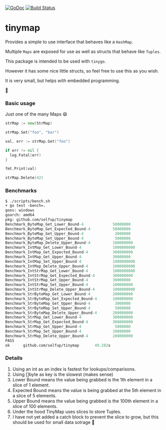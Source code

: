 [![GoDoc](https://godoc.org/github.com/selfup/tinymap?status.svg)](https://godoc.org/github.com/selfup/tinymap)
[![Build Status](https://travis-ci.org/selfup/tinymap.svg?branch=master)](https://travis-ci.org/selfup/tinymap)

# tinymap

Provides a simple to use interface that behaves like a `HashMap`.

Multiple `Maps` are exposed for use as well as structs that behave like `Tuples`.

This package is intended to be used with `tinygo`.

However it has some nice little structs, so feel free to use this as you wish.

It is very small, but helps with embedded programming.

:tada:

### Basic usage

Just one of the many Maps :smile:

```go
strMap := new(StrMap)

strMap.Set("foo", "bar")

val, err := strMap.Get("foo")

if err != nil {
  log.Fatal(err)
}

fmt.Print(val)

strMap.Delete(42)
```

### Benchmarks

```ocaml
$ ./scripts/bench.sh
+ go test -bench=.
goos: windows
goarch: amd64
pkg: github.com/selfup/tinymap
Benchmark_ByteMap_Get_Lower_Bound-4             50000000                25.7 ns/op
Benchmark_ByteMap_Get_Expected_Bound-4          50000000                29.3 ns/op
Benchmark_ByteMap_Get_Upper_Bound-4              3000000               530 ns/op
Benchmark_ByteMap_Set_Upper_Bound-4              5000000               302 ns/op
Benchmark_ByteMap_Delete_Upper_Bound-4          100000000               11.7 ns/op
Benchmark_IntMap_Get_Lower_Bound-4              1000000000               2.51 ns/op
Benchmark_IntMap_Get_Expected_Bound-4           300000000                4.19 ns/op
Benchmark_IntMap_Get_Upper_Bound-4              30000000                45.3 ns/op
Benchmark_IntMap_Set_Upper_Bound-4              1000000000               2.84 ns/op
Benchmark_IntMap_Delete_Upper_Bound-4           1000000000               2.09 ns/op
Benchmark_IntStrMap_Get_Lower_Bound-4           1000000000               2.69 ns/op
Benchmark_IntStrMap_Get_Expected_Bound-4        300000000                4.84 ns/op
Benchmark_IntStrMap_Get_Upper_Bound-4           30000000                55.8 ns/op
Benchmark_IntStrMap_Set_Upper_Bound-4           100000000               20.1 ns/op
Benchmark_IntStrMap_Delete_Upper_Bound-4        1000000000               2.07 ns/op
Benchmark_StrByteMap_Get_Lower_Bound-4          200000000                6.91 ns/op
Benchmark_StrByteMap_Get_Expected_Bound-4       100000000               14.8 ns/op
Benchmark_StrByteMap_Get_Upper_Bound-4           3000000               444 ns/op
Benchmark_StrByteMap_Set_Upper_Bound-4           5000000               253 ns/op
Benchmark_StrByteMap_Delete_Upper_Bound-4       200000000                6.45 ns/op
Benchmark_StrMap_Get_Lower_Bound-4              300000000                4.86 ns/op
Benchmark_StrMap_Get_Expected_Bound-4           300000000                4.95 ns/op
Benchmark_StrMap_Get_Upper_Bound-4               5000000               325 ns/op
Benchmark_StrMap_Set_Upper_Bound-4              10000000               196 ns/op
Benchmark_StrMap_Delete_Upper_Bound-4           200000000                6.33 ns/op
PASS
ok      github.com/selfup/tinymap       49.282s
```

### Details

1. Using an int as an index is fastest for lookups/comparisons.
1. Using []byte as key is the slowest (makes sense)
1. Lower Bound means the value being grabbed is the 1th element in a slice of 1 element.
1. Expected Bound means the value is being grabbed at the 5th element in a slice of 5 elements.
1. Upper Bound means the value being grabbed is the 100th element in a slice of 100 elements.
1. Under the hood TinyMap uses slices to store Tuples.
1. I have not yet added a catch block to prevent the slice to grow, but this should be used for small data sotrage :pray:
